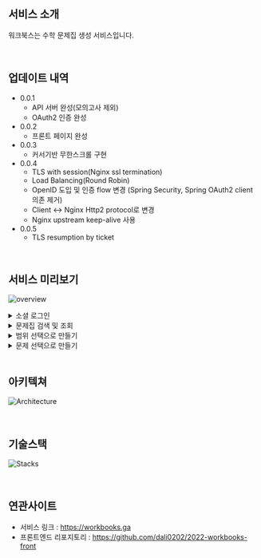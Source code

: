 ## 서비스 소개
워크북스는 수학 문제집 생성 서비스입니다.

<br/>

## 업데이트 내역
* 0.0.1
  * API 서버 완성(모의고사 제외)
  * OAuth2 인증 완성
* 0.0.2
  * 프론트 페이지 완성
* 0.0.3
  * 커서기반 무한스크롤 구현
* 0.0.4
  * TLS with session(Nginx ssl termination)
  * Load Balancing(Round Robin)
  * OpenID 도입 및 인증 flow 변경 (Spring Security, Spring OAuth2 client 의존 제거)
  * Client <-> Nginx Http2 protocol로 변경
  * Nginx upstream keep-alive 사용
* 0.0.5
  * TLS resumption by ticket
  
<br/>

## 서비스 미리보기
![overview](https://user-images.githubusercontent.com/93257581/176131401-1e3852e6-ca4d-47a2-8d3d-a91c0060b94b.gif)

<details>
<summary>소셜 로그인</summary>
  <img src="https://user-images.githubusercontent.com/93257581/176123534-db420f2a-6c2a-4967-aa60-ee20f5ff315d.gif"/>
</details>

<details>
<summary>문제집 검색 및 조회</summary>
  <img src="https://user-images.githubusercontent.com/93257581/176121689-6c219a63-ac0a-4131-a472-ae017391e4d2.gif"/>
</details>

<details>
<summary>범위 선택으로 만들기</summary>
  <img src="https://user-images.githubusercontent.com/93257581/176122612-aecc764f-d3c1-4f13-9b8d-6054c9daf3bc.gif"/>
</details>

<details>
<summary>문제 선택으로 만들기</summary>
  <img src="https://user-images.githubusercontent.com/93257581/176117025-e6df4d41-230d-4a7b-8290-f90db6908e81.gif"/>
</details>

<br/>

## 아키텍쳐
![Architecture](https://user-images.githubusercontent.com/93257581/176100634-124251d4-681e-43c2-b2cb-9656a9694e1e.svg)

<br/>

## 기술스택
![Stacks](https://user-images.githubusercontent.com/93257581/176146068-851d924b-8008-431c-b8cc-5a2d2e880040.svg)

<br/>

## 연관사이트
* 서비스 링크 : <https://workbooks.ga>
* 프론트엔드 리포지토리 : <https://github.com/dali0202/2022-workbooks-front>

<br/>
